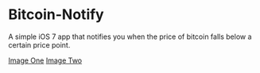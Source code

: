 Bitcoin-Notify
==============

A simple iOS 7 app that notifies you when the price of bitcoin falls below a certain price point.

[Image One](https://raw.github.com/ryanrdetzel/Bitcoin-Notify/master/Bitcoin%20Notify%201.pngg)
[Image Two](https://raw.github.com/ryanrdetzel/Bitcoin-Notify/master/Bitcoin%20Notify%202.pngg)
